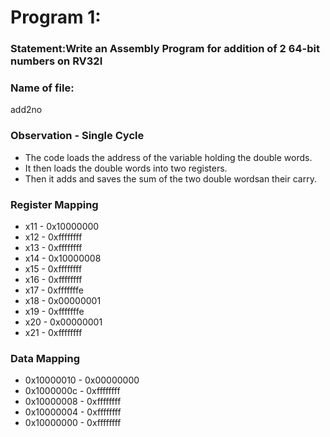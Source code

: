 # Program 1: 
### Statement:Write an Assembly Program for addition of 2 64-bit numbers on RV32I

### Name of file:
add2no

### Observation - Single Cycle
- The code loads the address of the variable holding the double words.
- It then loads the double words into two registers.
- Then it adds and saves the sum of the two double wordsan their carry.
### Register Mapping
- x11 - 0x10000000
- x12 - 0xffffffff
- x13 - 0xffffffff
- x14 - 0x10000008
- x15 - 0xffffffff
- x16 - 0xffffffff
- x17 - 0xfffffffe
- x18 - 0x00000001
- x19 - 0xfffffffe
- x20 - 0x00000001
- x21 - 0xffffffff
### Data Mapping
- 0x10000010 - 0x00000000
- 0x1000000c - 0xffffffff
- 0x10000008 - 0xffffffff
- 0x10000004 - 0xffffffff
- 0x10000000 - 0xffffffff
